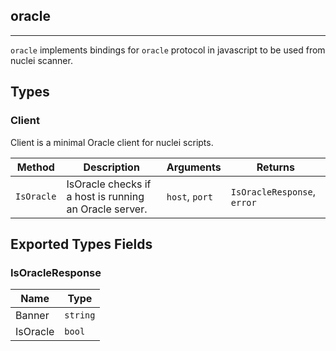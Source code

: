 ## oracle 
---


`oracle` implements bindings for `oracle` protocol in javascript
to be used from nuclei scanner.



## Types

### Client

 Client is a minimal Oracle client for nuclei scripts.

| Method | Description | Arguments | Returns |
|--------|-------------|-----------|---------|
| `IsOracle` |  IsOracle checks if a host is running an Oracle server. | `host`, `port` | `IsOracleResponse`, `error` |




## Exported Types Fields
### IsOracleResponse

| Name | Type | 
|--------|-------------|
| Banner | `string` |
| IsOracle | `bool` |




